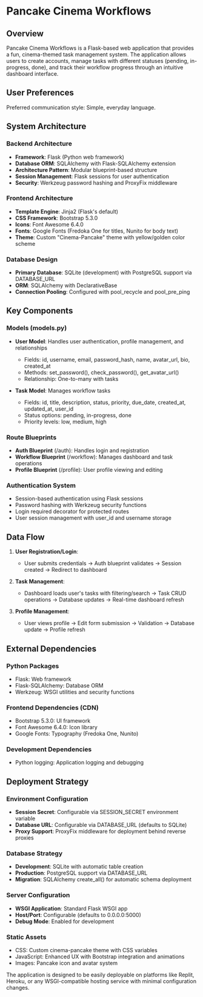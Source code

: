 # Pancake Cinema Workflows

## Overview

Pancake Cinema Workflows is a Flask-based web application that provides a fun, cinema-themed task management system. The application allows users to create accounts, manage tasks with different statuses (pending, in-progress, done), and track their workflow progress through an intuitive dashboard interface.

## User Preferences

Preferred communication style: Simple, everyday language.

## System Architecture

### Backend Architecture
- **Framework**: Flask (Python web framework)
- **Database ORM**: SQLAlchemy with Flask-SQLAlchemy extension
- **Architecture Pattern**: Modular blueprint-based structure
- **Session Management**: Flask sessions for user authentication
- **Security**: Werkzeug password hashing and ProxyFix middleware

### Frontend Architecture
- **Template Engine**: Jinja2 (Flask's default)
- **CSS Framework**: Bootstrap 5.3.0
- **Icons**: Font Awesome 6.4.0
- **Fonts**: Google Fonts (Fredoka One for titles, Nunito for body text)
- **Theme**: Custom "Cinema-Pancake" theme with yellow/golden color scheme

### Database Design
- **Primary Database**: SQLite (development) with PostgreSQL support via DATABASE_URL
- **ORM**: SQLAlchemy with DeclarativeBase
- **Connection Pooling**: Configured with pool_recycle and pool_pre_ping

## Key Components

### Models (models.py)
- **User Model**: Handles user authentication, profile management, and relationships
  - Fields: id, username, email, password_hash, name, avatar_url, bio, created_at
  - Methods: set_password(), check_password(), get_avatar_url()
  - Relationship: One-to-many with tasks

- **Task Model**: Manages workflow tasks
  - Fields: id, title, description, status, priority, due_date, created_at, updated_at, user_id
  - Status options: pending, in-progress, done
  - Priority levels: low, medium, high

### Route Blueprints
- **Auth Blueprint** (/auth): Handles login and registration
- **Workflow Blueprint** (/workflow): Manages dashboard and task operations
- **Profile Blueprint** (/profile): User profile viewing and editing

### Authentication System
- Session-based authentication using Flask sessions
- Password hashing with Werkzeug security functions
- Login required decorator for protected routes
- User session management with user_id and username storage

## Data Flow

1. **User Registration/Login**: 
   - User submits credentials → Auth blueprint validates → Session created → Redirect to dashboard

2. **Task Management**:
   - Dashboard loads user's tasks with filtering/search → Task CRUD operations → Database updates → Real-time dashboard refresh

3. **Profile Management**:
   - User views profile → Edit form submission → Validation → Database update → Profile refresh

## External Dependencies

### Python Packages
- Flask: Web framework
- Flask-SQLAlchemy: Database ORM
- Werkzeug: WSGI utilities and security functions

### Frontend Dependencies (CDN)
- Bootstrap 5.3.0: UI framework
- Font Awesome 6.4.0: Icon library
- Google Fonts: Typography (Fredoka One, Nunito)

### Development Dependencies
- Python logging: Application logging and debugging

## Deployment Strategy

### Environment Configuration
- **Session Secret**: Configurable via SESSION_SECRET environment variable
- **Database URL**: Configurable via DATABASE_URL (defaults to SQLite)
- **Proxy Support**: ProxyFix middleware for deployment behind reverse proxies

### Database Strategy
- **Development**: SQLite with automatic table creation
- **Production**: PostgreSQL support via DATABASE_URL
- **Migration**: SQLAlchemy create_all() for automatic schema deployment

### Server Configuration
- **WSGI Application**: Standard Flask WSGI app
- **Host/Port**: Configurable (defaults to 0.0.0.0:5000)
- **Debug Mode**: Enabled for development

### Static Assets
- CSS: Custom cinema-pancake theme with CSS variables
- JavaScript: Enhanced UX with Bootstrap integration and animations
- Images: Pancake icon and avatar system

The application is designed to be easily deployable on platforms like Replit, Heroku, or any WSGI-compatible hosting service with minimal configuration changes.